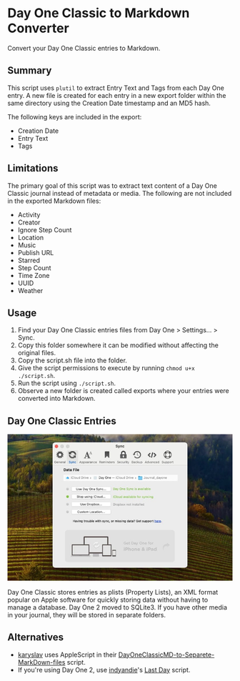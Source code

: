 # Day One Classic to Markdown Converter

Convert your Day One Classic entries to Markdown.

## Summary
This script uses `plutil` to extract Entry Text and Tags from each Day One entry. A new file is created for each entry in a new export folder within the same directory using the Creation Date timestamp and an MD5 hash.

The following keys are included in the export:
- Creation Date
- Entry Text
- Tags

## Limitations
The primary goal of this script was to extract text content of a Day One Classic journal instead of metadata or media. The following are not included in the exported Markdown files:
- Activity
- Creator
- Ignore Step Count
- Location
- Music
- Publish URL
- Starred
- Step Count
- Time Zone
- UUID
- Weather

## Usage
1. Find your Day One Classic entries files from Day One > Settings… > Sync.
2. Copy this folder somewhere it can be modified without affecting the original files.
3. Copy the script.sh file into the folder.
4. Give the script permissions to execute by running `chmod u+x ./script.sh`.
5. Run the script using `./script.sh`.
6. Observe a new folder is created called exports where your entries were converted into Markdown.

## Day One Classic Entries
![Day One Classic Sync Settings](README/day-one-classic-settings-sync.jpeg)

Day One Classic stores entries as plists (Property Lists), an XML format popular on Apple software for quickly storing data without having to manage a database. Day One 2 moved to SQLite3. If you have other media in your journal, they will be stored in separate folders.

## Alternatives
- [karyslav](https://github.com/karyslav) uses AppleScript in their [DayOneClassicMD-to-Separete-MarkDown-files](https://github.com/karyslav/DayOneClassicMD-to-Separete-MarkDown-files/tree/main) script.
- If you're using Day One 2, use [indyandie](https://github.com/Indyandie)'s [Last Day](https://github.com/Indyandie/last-day) script.
